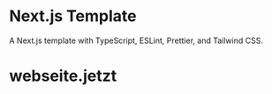# Next.js Template

A Next.js template with TypeScript, ESLint, Prettier, and Tailwind CSS.
# webseite.jetzt
